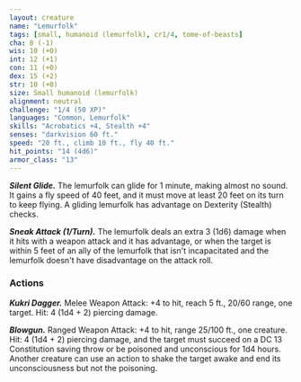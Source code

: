 ```yaml
---
layout: creature
name: "Lemurfolk"
tags: [small, humanoid (lemurfolk), cr1/4, tome-of-beasts]
cha: 8 (-1)
wis: 10 (+0)
int: 12 (+1)
con: 11 (+0)
dex: 15 (+2)
str: 10 (+0)
size: Small humanoid (lemurfolk)
alignment: neutral
challenge: "1/4 (50 XP)"
languages: "Common, Lemurfolk"
skills: "Acrobatics +4, Stealth +4"
senses: "darkvision 60 ft."
speed: "20 ft., climb 10 ft., fly 40 ft."
hit_points: "14 (4d6)"
armor_class: "13"
---
```


***Silent Glide.*** The lemurfolk can glide for 1 minute, making almost no sound. It gains a fly speed of 40 feet, and it must move at least 20 feet on its turn to keep flying. A gliding lemurfolk has advantage on Dexterity (Stealth) checks.

***Sneak Attack (1/Turn).*** The lemurfolk deals an extra 3 (1d6) damage when it hits with a weapon attack and it has advantage, or when the target is within 5 feet of an ally of the lemurfolk that isn't incapacitated and the lemurfolk doesn't have disadvantage on the attack roll.

### Actions

***Kukri Dagger.*** Melee Weapon Attack: +4 to hit, reach 5 ft., 20/60 range, one target. Hit: 4 (1d4 + 2) piercing damage.

***Blowgun.*** Ranged Weapon Attack: +4 to hit, range 25/100 ft., one creature. Hit: 4 (1d4 + 2) piercing damage, and the target must succeed on a DC 13 Constitution saving throw or be poisoned and unconscious for 1d4 hours. Another creature can use an action to shake the target awake and end its unconsciousness but not the poisoning.

